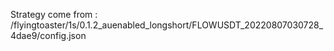 Strategy come from : /flyingtoaster/1s/0.1.2_auenabled_longshort/FLOWUSDT_20220807030728_4dae9/config.json